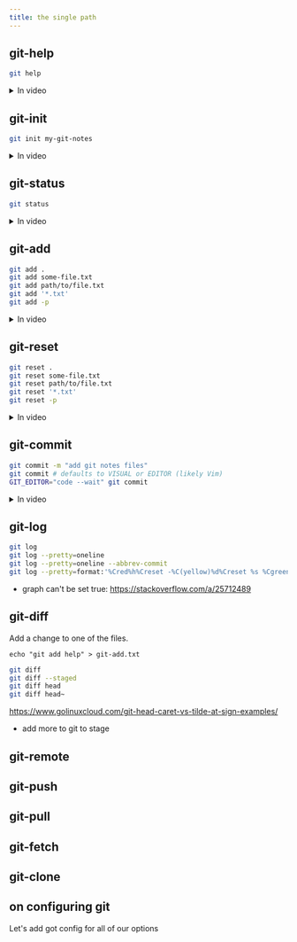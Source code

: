 ```yaml
---
title: the single path
---
```


## git-help

```sh title="Get Git Help"
git help
```

<details>
<summary>In video</summary>

- `git help` - help summary
- `git help -a` — available subcommands
- `git help -g` — concept guides
- `git help git` - overview (full manual)
- `git help <command>` - subcommand documentation

</details>

## git-init

```sh title="Create and new git repository"
git init my-git-notes
```

<details>
<summary>In video</summary>

- `cd my-git-notes`
- `ls`
- `ls --all`
- `ls .git`
- `git help init`

</details>

## git-status

```sh title="Get the status of a git repository"
git status
```

<details>
<summary>In video</summary>

- `git status`
- `rm -vfr .git`
- `git status`
- `git init`

</details>

## git-add

```sh title="Add to git index"
git add .
git add some-file.txt
git add path/to/file.txt
git add '*.txt'
git add -p
```

<details>
<summary>In video</summary>

- `git add help`

</details>

## git-reset

```sh title="Reset git index"
git reset .
git reset some-file.txt
git reset path/to/file.txt
git reset '*.txt'
git reset -p
```

<details>
<summary>In video</summary>

- `git reset help`

</details>

## git-commit

```sh title="Commit index to the git repository"
git commit -m "add git notes files"
git commit # defaults to VISUAL or EDITOR (likely Vim)
GIT_EDITOR="code --wait" git commit
```

<details>
<summary>In video</summary>

- `git commit`
- brings up editor

https://stackoverflow.com/a/36644561

- `core.editor = nvim`

</details>

## git-log

```sh title=""
git log
git log --pretty=oneline
git log --pretty=oneline --abbrev-commit
git log --pretty=format:'%Cred%h%Creset -%C(yellow)%d%Creset %s %Cgreen(%cr)%Creset' --abbrev-commit --date=relative
```

- graph can't be set true: https://stackoverflow.com/a/25712489

## git-diff

Add a change to one of the files.

`echo "git add help" > git-add.txt`

```sh title="
git diff
git diff --staged
git diff head
git diff head~
```

https://www.golinuxcloud.com/git-head-caret-vs-tilde-at-sign-examples/

- add more to git to stage

## git-remote

## git-push

## git-pull

## git-fetch

## git-clone

## on configuring git

Let's add got config for all of our options
